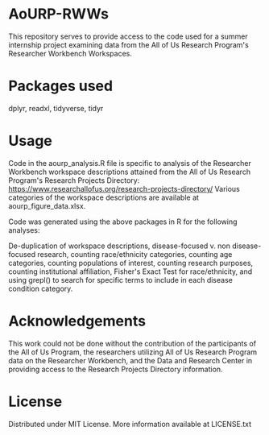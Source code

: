 # AoURP-RWWs
This repository serves to provide access to the code used for a summer internship project 
examining data from the All of Us Research Program's Researcher Workbench Workspaces.

# Packages used
dplyr, readxl, tidyverse, tidyr

# Usage
Code in the aourp_analysis.R file is specific to analysis of the Researcher Workbench workspace descriptions attained
from the All of Us Research Program's Research Projects Directory: https://www.researchallofus.org/research-projects-directory/
Various categories of the workspace descriptions are available at aourp_figure_data.xlsx.


Code was generated using the above packages in R for the following analyses:

De-duplication of workspace descriptions, disease-focused v. non disease-focused research, counting race/ethnicity categories, counting age categories, counting populations of interest, counting research purposes, counting institutional affiliation, Fisher's Exact Test for race/ethnicity, and using grepl() to search for specific terms to include in each disease condition category.

# Acknowledgements
This work could not be done without the contribution of the participants of the All of Us Program, the researchers utilizing All of Us
Research Program data on the Researcher Workbench, and the Data and Research Center in providing access to the Research Projects Directory information.

# License
Distributed under MIT License. More information available at LICENSE.txt 
